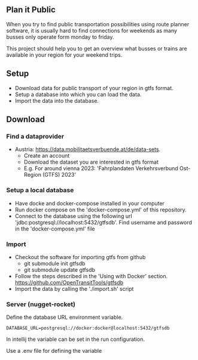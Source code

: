 ## Plan it Public

When you try to find public transportation possibilities 
using route planner software, it is usually hard to
find connections for weekends as many busses only
operate form monday to friday.

This project should help you to get an overview what busses or
trains are available in your region for your weekend trips.

## Setup

* Download data for public transport of your region in gtfs format. 
* Setup a database into which you can load the data.
* Import the data into the database.

## Download

### Find a dataprovider 

* Austria: https://data.mobilitaetsverbuende.at/de/data-sets. 
  * Create an account
  * Download the dataset you are interested in gtfs format
  * E.g. For around vienna 2023: 'Fahrplandaten Verkehrsverbund Ost-Region (GTFS) 2023'

### Setup a local database

* Have docke and docker-compose installed in your computer
* Run docker compose on the 'docker-compose.yml' of this repository.
* Connect to the database using the following url 'jdbc:postgresql://localhost:5432/gtfsdb'. 
  Find username and password in the 'docker-compose.yml' file

### Import

* Checkout the software for importing gtfs from github
  * git submodule init gtfsdb
  * git submodule update gtfsdb
* Follow the steps described in the 'Using with Docker' section. https://github.com/OpenTransitTools/gtfsdb
* Import the data by calling the './import.sh' script

### Server (nugget-rocket)

Define the database URL environment variable.

`DATABASE_URL=postgresql://docker:docker@localhost:5432/gtfsdb`

In intellij the variable can be set in the run configuration.

Use a .env file for defining the variable

